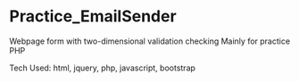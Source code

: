 # Practice_EmailSender
Webpage form with two-dimensional validation checking
Mainly for practice PHP

Tech Used: html, jquery, php, javascript, bootstrap
